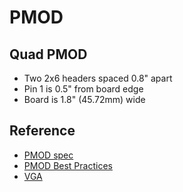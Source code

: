 # PMOD

## Quad PMOD

* Two 2x6 headers spaced 0.8" apart
* Pin 1 is 0.5" from board edge
* Board is 1.8" (45.72mm) wide

## Reference

* [PMOD spec](https://digilent.com/reference/_media/reference/pmod/pmod-interface-specification-1_2_0.pdf)
* [PMOD Best Practices](https://digilent.com/blog/how-to-design-a-pmod-best-practices/)
* [VGA](https://github.com/wuxx/icesugar/blob/master/schematic/pmod_vga-v1.1.pdf)

